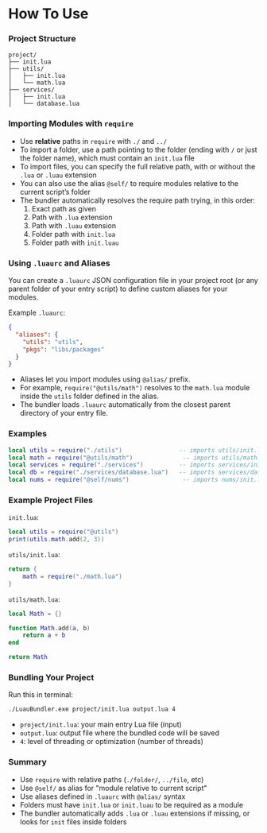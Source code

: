 
# How To Use

### Project Structure
```
project/
├── init.lua
├── utils/
│   ├── init.lua
│   └── math.lua
├── services/
│   ├── init.lua
│   └── database.lua
```

### Importing Modules with `require`

- Use **relative** paths in `require` with `./` and `../`
- To import a folder, use a path pointing to the folder (ending with `/` or just the folder name), which must contain an `init.lua` file
- To import files, you can specify the full relative path, with or without the `.lua` or `.luau` extension
- You can also use the alias `@self/` to require modules relative to the current script’s folder
- The bundler automatically resolves the require path trying, in this order:
  1. Exact path as given
  2. Path with `.lua` extension
  3. Path with `.luau` extension
  4. Folder path with `init.lua`
  5. Folder path with `init.luau`

### Using `.luaurc` and Aliases

You can create a `.luaurc` JSON configuration file in your project root (or any parent folder of your entry script) to define custom aliases for your modules.

Example `.luaurc`:

```json
{
  "aliases": {
    "utils": "utils",
    "pkgs": "libs/packages"
  }
}
```

- Aliases let you import modules using `@alias/` prefix.  
- For example, `require("@utils/math")` resolves to the `math.lua` module inside the `utils` folder defined in the alias.  
- The bundler loads `.luaurc` automatically from the closest parent directory of your entry file.

### Examples

```lua
local utils = require("./utils")                -- imports utils/init.lua
local math = require("@utils/math")              -- imports utils/math.lua via alias
local services = require("./services")          -- imports services/init.lua
local db = require("./services/database.lua")   -- imports services/database.lua
local nums = require("@self/nums")               -- imports nums/init.lua or nums.lua relative to current script
```

### Example Project Files

`init.lua`:

```lua
local utils = require("@utils")
print(utils.math.add(2, 3))
```

`utils/init.lua`:

```lua
return {
    math = require("./math.lua")
}
```

`utils/math.lua`:

```lua
local Math = {}

function Math.add(a, b)
    return a + b
end

return Math
```

### Bundling Your Project

Run this in terminal:

```bash
./LuauBundler.exe project/init.lua output.lua 4
```

- `project/init.lua`: your main entry Lua file (input)
- `output.lua`: output file where the bundled code will be saved
- `4`: level of threading or optimization (number of threads)

### Summary

- Use `require` with relative paths (`./folder/`, `../file`, etc)
- Use `@self/` as alias for "module relative to current script"
- Use aliases defined in `.luaurc` with `@alias/` syntax
- Folders must have `init.lua` or `init.luau` to be required as a module
- The bundler automatically adds `.lua` or `.luau` extensions if missing, or looks for `init` files inside folders
